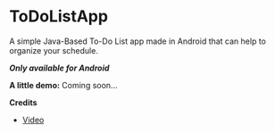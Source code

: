 # ToDoListApp
A simple Java-Based To-Do List app made in Android that can help to organize your schedule.

<b><i>Only available for Android</b></i>

<b>A little demo:</b>
Coming soon...

<b>Credits</b>
- [Video](https://www.youtube.com/playlist?list=PLzEWSvaHx_Z2MeyGNQeUCEktmnJBp8136)
